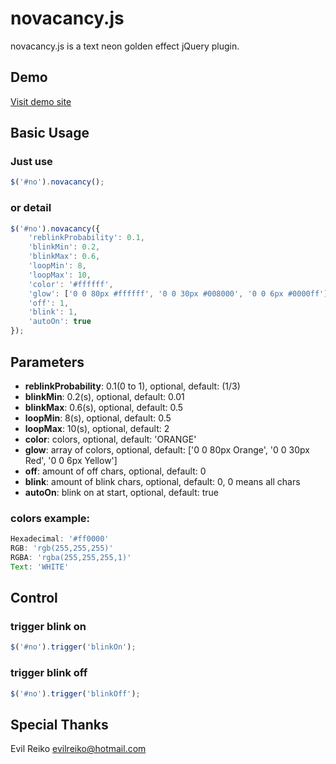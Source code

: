 # novacancy.js

novacancy.js is a text neon golden effect jQuery plugin.

## Demo

<a href='http://chuckyglitch.twbbs.org/novacancy/'>Visit demo site</a>

## Basic Usage

### Just use
```javascript
$('#no').novacancy();
```

### or detail
```javascript
$('#no').novacancy({
	'reblinkProbability': 0.1,
	'blinkMin': 0.2,
	'blinkMax': 0.6,
	'loopMin': 8,
	'loopMax': 10,
	'color': '#ffffff',
	'glow': ['0 0 80px #ffffff', '0 0 30px #008000', '0 0 6px #0000ff'],
	'off': 1,
	'blink': 1,
	'autoOn': true
});
```

## Parameters

- <b>reblinkProbability</b >: 0.1(0 to 1), optional, default: (1/3)
- <b>blinkMin</b>: 0.2(s), optional, default: 0.01
- <b>blinkMax</b>: 0.6(s), optional, default: 0.5
- <b>loopMin</b>: 8(s), optional, default: 0.5
- <b>loopMax</b>: 10(s), optional, default: 2
- <b>color</b>: colors, optional, default: 'ORANGE'
- <b>glow</b>: array of colors, optional, default: ['0 0 80px Orange', '0 0 30px Red', '0 0 6px Yellow']
- <b>off</b>: amount of off chars, optional, default: 0
- <b>blink</b>: amount of blink chars, optional, default: 0, 0 means all chars
- <b>autoOn</b>: blink on at start, optional, default: true

### colors example:
```javascript
Hexadecimal: '#ff0000'
RGB: 'rgb(255,255,255)'
RGBA: 'rgba(255,255,255,1)'
Text: 'WHITE'
```

## Control

### trigger blink on
```javascript
$('#no').trigger('blinkOn');
```
### trigger blink off
```javascript
$('#no').trigger('blinkOff');
```

## Special Thanks

Evil Reiko <evilreiko@hotmail.com>

